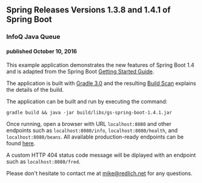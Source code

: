 
## Spring Releases Versions 1.3.8 and 1.4.1 of Spring Boot

### InfoQ Java Queue

#### published October 10, 2016

This example application demonstrates the new features of Spring Boot 1.4 and is adapted from the Spring Boot [Getting Started Guide](https://spring.io/guides/gs/spring-boot/). 

The application is built with [Gradle 3.0](https://gradle.org/) and the resulting [Build Scan](https://scans.gradle.com/s/rdxi67rgwazis) explains the details of the build.

The application can be built and run by executing the command:

`gradle build && java -jar build/libs/gs-spring-boot-1.4.1.jar`

Once running, open a browser with URL `localhost:8080` and other endpoints such as `localhost:8080/info`, `localhost:8080/health`, and `localhost:8080/beans`. All available production-ready endpoints can be found [here](http://docs.spring.io/spring-boot/docs/1.4.1.RELEASE/reference/htmlsingle/#production-ready-endpoints).

A custom HTTP 404 status code message will be diplayed with an endpoint such as `localhost:8080/fred`. 

Please don't hesitate to contact me at [mike@redlich.net](mailto:mike@redlich.net) for any questions.
